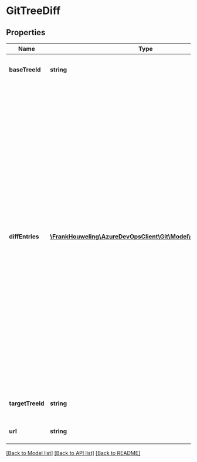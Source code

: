 # GitTreeDiff

## Properties
Name | Type | Description | Notes
------------ | ------------- | ------------- | -------------
**baseTreeId** | **string** | ObjectId of the base tree of this diff. | [optional] 
**diffEntries** | [**\FrankHouweling\AzureDevOpsClient\Git\Model\GitTreeDiffEntry[]**](GitTreeDiffEntry.md) | List of tree entries that differ between the base and target tree.  Renames and object type changes are returned as a delete for the old object and add for the new object.  If a continuation token is returned in the response header, some tree entries are yet to be processed and may yield more diff entries. If the continuation token is not returned all the diff entries have been included in this response. | [optional] 
**targetTreeId** | **string** | ObjectId of the target tree of this diff. | [optional] 
**url** | **string** | REST Url to this resource. | [optional] 

[[Back to Model list]](../README.md#documentation-for-models) [[Back to API list]](../README.md#documentation-for-api-endpoints) [[Back to README]](../README.md)


